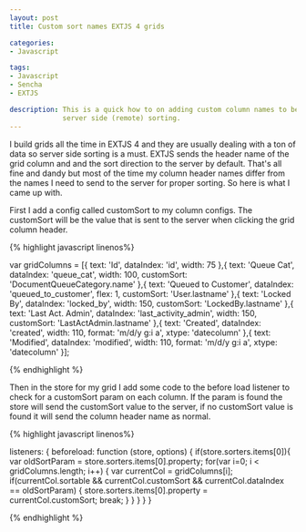 ```yaml
---
layout: post
title: Custom sort names EXTJS 4 grids

categories:
- Javascript

tags:
- Javascript
- Sencha
- EXTJS

description: This is a quick how to on adding custom column names to be sent to the server using EXTJS grids with
             server side (remote) sorting.
---
```

I build grids all the time in EXTJS 4 and they are usually dealing with a ton of data so server side sorting is a must.
EXTJS sends the header name of the grid column and and the sort direction to the server by default. That&#39;s all fine and dandy
but most of the time my column header names differ from the names I need to send to the server for proper sorting.
So here is what I came up with.

First I add a config called customSort to my column configs. The customSort will be the value that is sent to
the server when clicking the grid column header.

{% highlight javascript linenos%}

var gridColumns = [{
    text: 'Id',
    dataIndex: 'id',
    width: 75
},{
    text: 'Queue Cat',
    dataIndex: 'queue_cat',
    width: 100,
    customSort: 'DocumentQueueCategory.name'
},{
    text: 'Queued to Customer',
    dataIndex: 'queued_to_customer',
    flex: 1,
    customSort: 'User.lastname'
},{
    text: 'Locked By',
    dataIndex: 'locked_by',
    width: 150,
    customSort: 'LockedBy.lastname'
},{
    text: 'Last Act. Admin',
    dataIndex: 'last_activity_admin',
    width: 150,
    customSort: 'LastActAdmin.lastname'
},{
    text: 'Created',
    dataIndex: 'created',
    width: 110,
    format: 'm/d/y g:i a',
    xtype: 'datecolumn'
},{
    text: 'Modified',
    dataIndex: 'modified',
    width: 110,
    format: 'm/d/y g:i a',
    xtype: 'datecolumn'
}];

{% endhighlight %}


Then in the store for my grid I add some code to the before load listener to check
for a customSort param on each column. If the param is found the store will send
the customSort value to the server, if no customSort value is found it will send the column header name as normal.

{% highlight javascript linenos%}

listeners: {
  beforeload: function (store, options) {
    if(store.sorters.items[0]){
      var oldSortParam = store.sorters.items[0].property;
      for(var i=0; i < gridColumns.length; i++) {
        var currentCol = gridColumns[i];
        if(currentCol.sortable && currentCol.customSort &&
           currentCol.dataIndex == oldSortParam) {
             store.sorters.items[0].property =
             currentCol.customSort;
             break;
        }
     }
    }
  }
}

{% endhighlight %}




